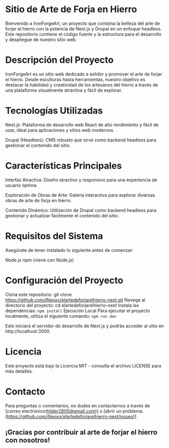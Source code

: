 # Sitio de Arte de Forja en Hierro
Bienvenido a IronForgeArt, un proyecto que combina la belleza del arte de forjar el hierro con la potencia de Next.js y Drupal en un enfoque headless. Este repositorio contiene el código fuente y la estructura para el desarrollo y despliegue de nuestro sitio web.

# Descripción del Proyecto
IronForgeArt es un sitio web dedicado a exhibir y promover el arte de forjar el hierro. Desde esculturas hasta herramientas, nuestro objetivo es destacar la habilidad y creatividad de los artesanos del hierro a través de una plataforma visualmente atractiva y fácil de explorar.

# Tecnologías Utilizadas
Next.js: Plataforma de desarrollo web React de alto rendimiento y fácil de usar, ideal para aplicaciones y sitios web modernos.

Drupal (Headless): CMS robusto que sirve como backend headless para gestionar el contenido del sitio.

# Características Principales
Interfaz Atractiva: Diseño atractivo y responsivo para una experiencia de usuario óptima.

Exploración de Obras de Arte: Galería interactiva para explorar diversas obras de arte de forja en hierro.

Contenido Dinámico: Utilización de Drupal como backend headless para gestionar y actualizar fácilmente el contenido del sitio.

# Requisitos del Sistema
Asegúrate de tener instalado lo siguiente antes de comenzar:

Node.js
npm (viene con Node.js)

# Configuración del Proyecto
Clona este repositorio: git clone https://github.com/iNeoxx/elartedeforjarelhierro-next.git
Navega al directorio del proyecto: cd elartedeforjarelhierro-next
Instala las dependencias: 
`npm install`
Ejecución Local
Para ejecutar el proyecto localmente, utiliza el siguiente comando:
`npm run dev`

Esto iniciará el servidor de desarrollo de Next.js y podrás acceder al sitio en http://localhost:3000.

# Licencia
Este proyecto está bajo la Licencia MIT - consulta el archivo LICENSE para más detalles.

# Contacto
Para preguntas o comentarios, no dudes en contactarnos a través de [correo electrónico(hilder2805@gmail.com)] o [abrir un problema.(https://github.com/iNeoxx/elartedeforjarelhierro-next/issues)]

## ¡Gracias por contribuir al arte de forjar el hierro con nosotros!